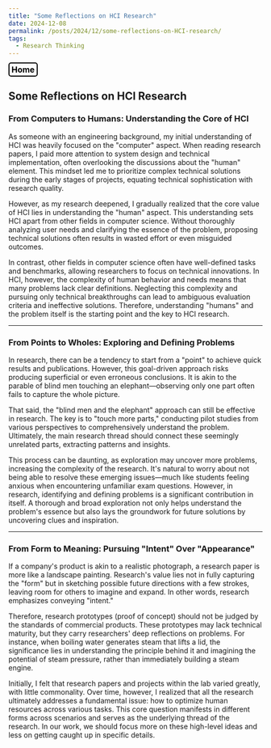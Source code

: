 ```yaml
---
title: "Some Reflections on HCI Research"
date: 2024-12-08
permalink: /posts/2024/12/some-reflections-on-HCI-research/
tags:
  - Research Thinking
---
```

<style>
  .button-link {
    text-decoration: none !important; 
    background-color: transparent; 
    color: black; 
    padding: 2px 4px; 
    border: 2px solid black; 
    border-radius: 5px; 
    font-size: 1rem; 
    font-weight: bold;
    transition: font-size 0.2s, text-decoration 0.2s;
  }
  .button-link:hover {
    font-size: 1.15rem;
    text-decoration: underline;
  }
</style>

<div style="text-align: left; margin-bottom: 10px;">
  <a href="https://aochen-jiao.github.io/" class="button-link">Home</a>
</div>

<h2> Some Reflections on HCI Research </h2>

<h3> From Computers to Humans: Understanding the Core of HCI </h3>

As someone with an engineering background, my initial understanding of HCI was heavily focused on the "computer" aspect. When reading research papers, I paid more attention to system design and technical implementation, often overlooking the discussions about the "human" element. This mindset led me to prioritize complex technical solutions during the early stages of projects, equating technical sophistication with research quality.

However, as my research deepened, I gradually realized that the core value of HCI lies in understanding the "human" aspect. This understanding sets HCI apart from other fields in computer science. Without thoroughly analyzing user needs and clarifying the essence of the problem, proposing technical solutions often results in wasted effort or even misguided outcomes.

In contrast, other fields in computer science often have well-defined tasks and benchmarks, allowing researchers to focus on technical innovations. In HCI, however, the complexity of human behavior and needs means that many problems lack clear definitions. Neglecting this complexity and pursuing only technical breakthroughs can lead to ambiguous evaluation criteria and ineffective solutions. Therefore, understanding "humans" and the problem itself is the starting point and the key to HCI research.

---

<h3> From Points to Wholes: Exploring and Defining Problems </h3>

In research, there can be a tendency to start from a "point" to achieve quick results and publications. However, this goal-driven approach risks producing superficial or even erroneous conclusions. It is akin to the parable of blind men touching an elephant—observing only one part often fails to capture the whole picture.

That said, the "blind men and the elephant" approach can still be effective in research. The key is to "touch more parts," conducting pilot studies from various perspectives to comprehensively understand the problem. Ultimately, the main research thread should connect these seemingly unrelated parts, extracting patterns and insights.

This process can be daunting, as exploration may uncover more problems, increasing the complexity of the research. It's natural to worry about not being able to resolve these emerging issues—much like students feeling anxious when encountering unfamiliar exam questions. However, in research, identifying and defining problems is a significant contribution in itself. A thorough and broad exploration not only helps understand the problem's essence but also lays the groundwork for future solutions by uncovering clues and inspiration.

---

<h3> From Form to Meaning: Pursuing "Intent" Over "Appearance" </h3>

If a company's product is akin to a realistic photograph, a research paper is more like a landscape painting. Research's value lies not in fully capturing the "form" but in sketching possible future directions with a few strokes, leaving room for others to imagine and expand. In other words, research emphasizes conveying "intent."

Therefore, research prototypes (proof of concept) should not be judged by the standards of commercial products. These prototypes may lack technical maturity, but they carry researchers' deep reflections on problems. For instance, when boiling water generates steam that lifts a lid, the significance lies in understanding the principle behind it and imagining the potential of steam pressure, rather than immediately building a steam engine.

Initially, I felt that research papers and projects within the lab varied greatly, with little commonality. Over time, however, I realized that all the research ultimately addresses a fundamental issue: how to optimize human resources across various tasks. This core question manifests in different forms across scenarios and serves as the underlying thread of the research. In our work, we should focus more on these high-level ideas and less on getting caught up in specific details.
